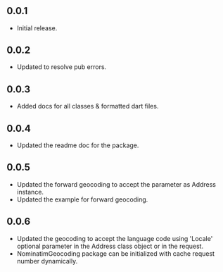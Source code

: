 #

## 0.0.1

* Initial release.
  
## 0.0.2

* Updated to resolve pub errors.

## 0.0.3

* Added docs for all classes & formatted dart files.

## 0.0.4

* Updated the readme doc for the package.

## 0.0.5

* Updated the forward geocoding to accept the parameter as Address instance.
* Updated the example for forward geocoding.

## 0.0.6

* Updated the geocoding to accept the language code using 'Locale' optional parameter in the Address class object or in the request.
* NominatimGeocoding package can be initialized with cache request number dynamically.
